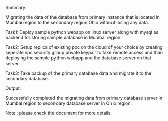
Summary:

Migrating the data of the database from primary instance that is located in Mumbai region to the secondary region Ohio without losing any data.

Task1: 
Deploy sample python webapp on linux server along with mysql as backend for storing sample database in Mumbai region.


Task2: 
Setup replica of existing poc on the cloud of your choice by creating seperate vpc security group private keypair to take remote access and than deploying the sample python webapp and the database server on that server.

Task3:
Take backup of the primary database data and migrate it to the secondary database.

Output:

Successfully completed the migrating data from primary database server in Mumbai region to secondary database server in Ohio region.

Note : please check the document for more details.

